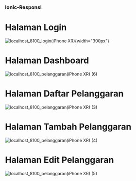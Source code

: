 ### Ionic-Responsi

# Halaman Login
![localhost_8100_login(iPhone XR)](https://github.com/shizucc/Ionic-Responsi/assets/100017161/2d36375b-da0c-4ebb-8e04-02aa0eb11fb6){width="300px"}

# Halaman Dashboard
![localhost_8100_pelanggaran(iPhone XR) (6)](https://github.com/shizucc/Ionic-Responsi/assets/100017161/1d528096-2346-4577-a171-4aac0e214d74)

# Halaman Daftar Pelanggaran
![localhost_8100_pelanggaran(iPhone XR) (3)](https://github.com/shizucc/Ionic-Responsi/assets/100017161/f792d640-862b-4a4a-a146-853d9a4a7648)

# Halaman Tambah Pelanggaran
![localhost_8100_pelanggaran(iPhone XR) (4)](https://github.com/shizucc/Ionic-Responsi/assets/100017161/49c116bb-3b30-429f-ac2e-d441b4f0b9b7)

# Halaman Edit Pelanggaran
![localhost_8100_pelanggaran(iPhone XR) (5)](https://github.com/shizucc/Ionic-Responsi/assets/100017161/23596c9e-84a6-45ed-a7ed-775aa6f3c9a8)
